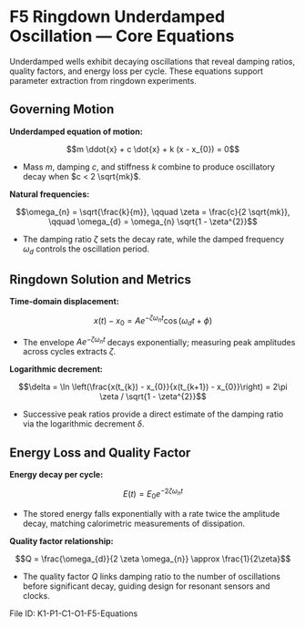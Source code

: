 # F5 Ringdown Underdamped Oscillation — Core Equations

Underdamped wells exhibit decaying oscillations that reveal damping ratios, quality factors, and energy loss per cycle. These equations support parameter extraction from ringdown experiments.

## Governing Motion
**Underdamped equation of motion:**

$$m \ddot{x} + c \dot{x} + k (x - x_{0}) = 0$$

- Mass $m$, damping $c$, and stiffness $k$ combine to produce oscillatory decay when $c < 2 \sqrt{mk}$.

**Natural frequencies:**

$$\omega_{n} = \sqrt{\frac{k}{m}}, \qquad \zeta = \frac{c}{2 \sqrt{mk}}, \qquad \omega_{d} = \omega_{n} \sqrt{1 - \zeta^{2}}$$

- The damping ratio $\zeta$ sets the decay rate, while the damped frequency $\omega_{d}$ controls the oscillation period.

## Ringdown Solution and Metrics
**Time-domain displacement:**

$$x(t) - x_{0} = A e^{-\zeta \omega_{n} t} \cos(\omega_{d} t + \phi)$$

- The envelope $A e^{-\zeta \omega_{n} t}$ decays exponentially; measuring peak amplitudes across cycles extracts $\zeta$.

**Logarithmic decrement:**

$$\delta = \ln \left(\frac{x(t_{k}) - x_{0}}{x(t_{k+1}) - x_{0}}\right) = 2\pi \zeta / \sqrt{1 - \zeta^{2}}$$

- Successive peak ratios provide a direct estimate of the damping ratio via the logarithmic decrement $\delta$.

## Energy Loss and Quality Factor
**Energy decay per cycle:**

$$E(t) = E_{0} e^{-2 \zeta \omega_{n} t}$$

- The stored energy falls exponentially with a rate twice the amplitude decay, matching calorimetric measurements of dissipation.

**Quality factor relationship:**

$$Q = \frac{\omega_{d}}{2 \zeta \omega_{n}} \approx \frac{1}{2\zeta}$$

- The quality factor $Q$ links damping ratio to the number of oscillations before significant decay, guiding design for resonant sensors and clocks.

File ID: K1-P1-C1-O1-F5-Equations
